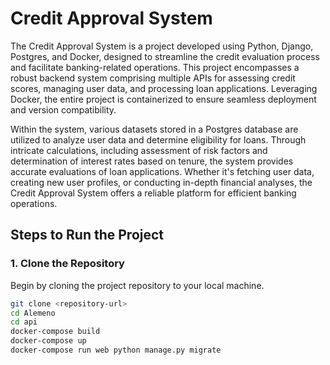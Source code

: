 # Credit Approval System

The Credit Approval System is a project developed using Python, Django, Postgres, and Docker, designed to streamline the credit evaluation process and facilitate banking-related operations. This project encompasses a robust backend system comprising multiple APIs for assessing credit scores, managing user data, and processing loan applications. Leveraging Docker, the entire project is containerized to ensure seamless deployment and version compatibility.

Within the system, various datasets stored in a Postgres database are utilized to analyze user data and determine eligibility for loans. Through intricate calculations, including assessment of risk factors and determination of interest rates based on tenure, the system provides accurate evaluations of loan applications. Whether it's fetching user data, creating new user profiles, or conducting in-depth financial analyses, the Credit Approval System offers a reliable platform for efficient banking operations.

## Steps to Run the Project

### 1. Clone the Repository
Begin by cloning the project repository to your local machine.

```bash
git clone <repository-url>
cd Alemeno
cd api
docker-compose build
docker-compose up
docker-compose run web python manage.py migrate
